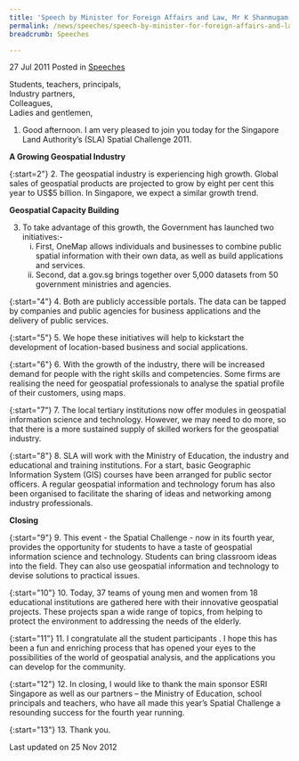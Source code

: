 ```yaml
---
title: 'Speech by Minister for Foreign Affairs and Law, Mr K Shanmugam, at the Singapore Land Authority Spatial Challenge 2011 Award Ceremony at The Plaza, National Library Building'
permalink: /news/speeches/speech-by-minister-for-foreign-affairs-and-law-mr-k-shanmugam-at-the-singapore-land-authority/
breadcrumb: Speeches

---
```



27 Jul 2011 Posted in [Speeches](/news/speeches)

Students, teachers, principals,  
Industry partners,  
Colleagues,  
Ladies and gentlemen,  

1. Good afternoon. I am very pleased to join you today for the Singapore Land Authority’s (SLA) Spatial Challenge 2011. 

**A Growing Geospatial Industry**

{:start=2"}
2. The geospatial industry is experiencing high growth. Global sales of geospatial products are projected to grow by eight per cent this year to US$5 billion. In Singapore, we expect a similar growth trend. 


**Geospatial Capacity Building**

<ol start="3">
<li> To take advantage of this growth, the Government has launched two initiatives:-

<ol style="list-style-type: lower-roman">
<li>  First, OneMap allows individuals and businesses to combine public spatial information with their own data, as well as build applications and services. </li>
<li> Second, dat a.gov.sg brings together over 5,000 datasets from 50 government ministries and agencies. </li>
</ol>

</li>
</ol>

{:start="4"}
4. Both are publicly accessible portals. The data can be tapped by companies and public agencies for business applications and the delivery of public services. 

{:start="5"}
5. We hope these initiatives will help to kickstart the development of location-based business and social applications.

{:start="6"}
6. With the growth of the industry, there will be increased demand for people with the right skills and competencies. Some firms are realising the need for geospatial professionals to analyse the spatial profile of their customers, using maps. 

{:start="7"}
7. The local tertiary institutions now offer modules in geospatial information science and technology. However, we may need to do more, so that there is a more sustained supply of skilled workers for the geospatial industry. 

{:start="8"}
8. SLA will work with the Ministry of Education, the industry and educational and training institutions. For a start, basic Geographic Information System (GIS) courses have been arranged for public sector officers. A regular geospatial information and technology forum has also been organised to facilitate the sharing of ideas and networking among industry professionals. 


**Closing**

{:start="9"}
9. This event - the Spatial Challenge - now in its fourth year, provides the opportunity for students to have a taste of geospatial information science and technology.  Students can bring classroom ideas into the field. They can also use geospatial information and technology to devise solutions to practical issues. 

{:start="10"}
10. Today, 37 teams of young men and women from 18 educational institutions are gathered here with their innovative geospatial projects.  These projects span a wide range of topics, from helping to protect the environment to addressing the needs of the elderly. 

{:start="11"}
11. I congratulate all the student participants .   I hope this has been a fun and enriching process that has opened your eyes to the possibilities of the world of geospatial analysis, and the applications you can develop for the community. 

{:start="12"}
12. In closing, I would like to thank the main sponsor ESRI Singapore as well as our partners – the Ministry of Education, school principals and teachers, who have all made this year’s Spatial Challenge a resounding success for the fourth year running.

{:start="13"}
13. Thank you.    

<p class="right-side-updated">
Last updated on 25 Nov 2012 </p>
